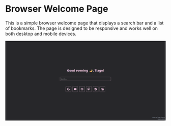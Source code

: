 # Browser Welcome Page

This is a simple browser welcome page that displays a search bar and a list of bookmarks. The page is designed to be responsive and works well on both desktop and mobile devices.

<img src="./images/image.png" alt="Screenshot of the browser welcome page" width="800" />
